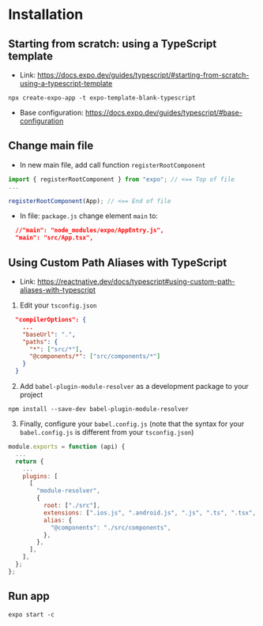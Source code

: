 # Installation

## Starting from scratch: using a TypeScript template

- Link: <https://docs.expo.dev/guides/typescript/#starting-from-scratch-using-a-typescript-template>

```batch
npx create-expo-app -t expo-template-blank-typescript
```

- Base configuration: <https://docs.expo.dev/guides/typescript/#base-configuration>

## Change main file

- In new main file, add call function `registerRootComponent`

```typescript
import { registerRootComponent } from "expo"; // <== Top of file
...

registerRootComponent(App); // <== End of file
```

- In file: `package.js` change element `main` to:

```json
  //"main": "node_modules/expo/AppEntry.js",
  "main": "src/App.tsx",
```

## Using Custom Path Aliases with TypeScript

- Link: <https://reactnative.dev/docs/typescript#using-custom-path-aliases-with-typescript>

1. Edit your `tsconfig.json`

```json
  "compilerOptions": {
    ...
    "baseUrl": ".",
    "paths": {
      "*": ["src/*"],
      "@components/*": ["src/components/*"]
    }
  }
```

2. Add `babel-plugin-module-resolver` as a development package to your project

```batch
npm install --save-dev babel-plugin-module-resolver
```

3. Finally, configure your `babel.config.js` (note that the syntax for your `babel.config.js` is different from your `tsconfig.json`)

```js
module.exports = function (api) {
  ...
  return {
    ...
    plugins: [
      [
        "module-resolver",
        {
          root: ["./src"],
          extensions: [".ios.js", ".android.js", ".js", ".ts", ".tsx", ".json"],
          alias: {
            "@components": "./src/components",
          },
        },
      ],
    ],
  };
};
```

## Run app

```batch
expo start -c
```
